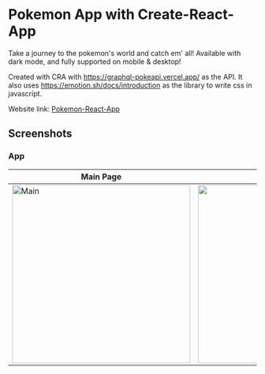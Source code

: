 # Pokemon App with Create-React-App

Take a journey to the pokemon's world and catch em' all! Available with dark mode, and fully supported on mobile & desktop!

Created with CRA with https://graphql-pokeapi.vercel.app/ as the API. It also uses https://emotion.sh/docs/introduction as the library to write css in javascript.

Website link: [Pokemon-React-App](https://pokemon-react-dev.netlify.app/)

## Screenshots

### App

| Main Page   |      Properties Page      |
|--------------|:-------------------:|
| <img width="361" alt="Main" src="">    |  <img width="361" alt="Properties" src="">       |
